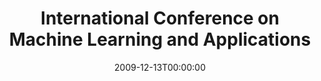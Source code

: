 ---
acronym: ICMLA
date: '2009-12-13T00:00:00'
ext_url: http://www.icmla-conference.org/icmla09/
location: Miami, Florida, USA
submission_date: '2009-07-06T00:00:00'
title: International Conference on Machine Learning and Applications
---